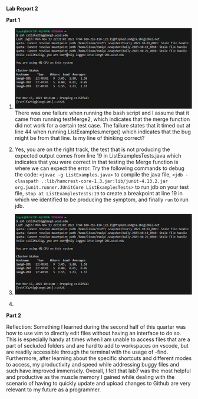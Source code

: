 **Lab Report 2**

**Part 1**

1. ![screen1](/Screenshots/lab7-1.png)<br />
  There was one failure when running the bash script and I assume that it came from running testMerge2, which indicates that the merge function did not work for a certain test case. The failure states that it timed out at line 44 when running ListExamples.merge() which indicates that the bug might be from that line. Is my line of thinking correct?
2. Yes, you are on the right track, the test that is not producing the expected output comes from line 19 in ListExamplesTests.java which indicates that you were correct in that testing the Merge function is where we can expect the error. Try the following commands to debug the code: ```<javac -g ListExamples.java>``` to compile the java file, ```<jdb -classpath .:lib/hamcrest-core-1.3.jar:lib/junit-4.13.2.jar org.junit.runner.JUnitCore ListExamplesTests>``` to run jdb on your test file, ```stop at ListExamplesTests:19``` to create a breakpoint at line 19 in which we identified to be producing the symptom, and finally ```run``` to run jdb.
3. ![screen1](/Screenshots/lab7-1.png)<br />
  
4. 

**Part 2**

Reflection: Something I learned during the second half of this quarter was how to use vim to directly edit files without having an interface to do so. This is especially handy at times when I am unable to access files that are a part of secluded folders and are hard to add to workspaces on vscode, but are readily accessible through the terminal with the usage of -find. Furthermore, after learning about the specific shortcuts and different modes to access, my productivity and speed while addressing buggy files and such have improved immensely. Overall, I felt that lab7 was the most helpful and productive as the muscle memory I gained while dealing with the scenario of having to quickly update and upload changes to Github are very relevant to my future as a programmer.
